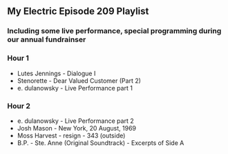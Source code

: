 ## My Electric Episode 209 Playlist
### Including some live performance, special programming during our annual fundrainser

### Hour 1
- Lutes Jennings - Dialogue I
- Stenorette - Dear Valued Customer (Part 2)
- e. dulanowsky - Live Performance part 1

### Hour 2
- e. dulanowsky - Live Performance part 2
- Josh Mason - New York, 20 August, 1969
- Moss Harvest - resign - 343 (outside)
- B.P. - Ste. Anne (Original Soundtrack) - Excerpts of Side A
